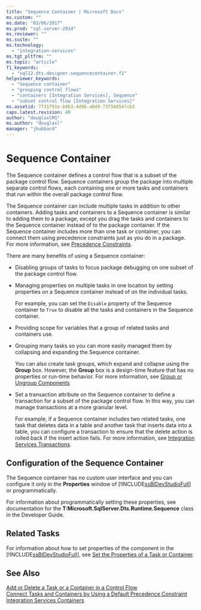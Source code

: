 ```yaml
---
title: "Sequence Container | Microsoft Docs"
ms.custom: ""
ms.date: "03/06/2017"
ms.prod: "sql-server-2014"
ms.reviewer: ""
ms.suite: ""
ms.technology: 
  - "integration-services"
ms.tgt_pltfrm: ""
ms.topic: "article"
f1_keywords: 
  - "sql12.dts.designer.sequencecontainer.f1"
helpviewer_keywords: 
  - "Sequence container"
  - "grouping control flows"
  - "containers [Integration Services], Sequence"
  - "subset control flow [Integration Services]"
ms.assetid: 7731f91e-b8b3-4d96-a0d9-73f568547cb3
caps.latest.revision: 48
author: "douglaslMS"
ms.author: "douglasl"
manager: "jhubbard"
---
```

# Sequence Container
  The Sequence container defines a control flow that is a subset of the package control flow. Sequence containers group the package into multiple separate control flows, each containing one or more tasks and containers that run within the overall package control flow.  
  
 The Sequence container can include multiple tasks in addition to other containers. Adding tasks and containers to a Sequence container is similar to adding them to a package, except you drag the tasks and containers to the Sequence container instead of to the package container. If the Sequence container includes more than one task or container, you can connect them using precedence constraints just as you do in a package. For more information, see [Precedence Constraints](../../2014/integration-services/precedence-constraints.md).  
  
 There are many benefits of using a Sequence container:  
  
-   Disabling groups of tasks to focus package debugging on one subset of the package control flow.  
  
-   Managing properties on multiple tasks in one location by setting properties on a Sequence container instead of on the individual tasks.  
  
     For example, you can set the `Disable` property of the Sequence container to `True` to disable all the tasks and containers in the Sequence container.  
  
-   Providing scope for variables that a group of related tasks and containers use.  
  
-   Grouping many tasks so you can more easily managed them by collapsing and expanding the Sequence container.  
  
     You can also create task groups, which expand and collapse using the **Group** box. However, the **Group** box is a design-time feature that has no properties or run-time behavior. For more information, see [Group or Ungroup Components](../../2014/integration-services/group-or-ungroup-components.md)  
  
-   Set a transaction attribute on the Sequence container to define a transaction for a subset of the package control flow. In this way, you can manage transactions at a more granular level.  
  
     For example, if a Sequence container includes two related tasks, one task that deletes data in a table and another task that inserts data into a table, you can configure a transaction to ensure that the delete action is rolled back if the insert action fails. For more information, see [Integration Services Transactions](../../2014/integration-services/integration-services-transactions.md).  
  
## Configuration of the Sequence Container  
 The Sequence container has no custom user interface and you can configure it only in the **Properties** window of [!INCLUDE[ssBIDevStudioFull](../../includes/ssbidevstudiofull-md.md)] or programmatically.  
  
 For information about programmatically setting these properties, see documentation for the **T:Microsoft.SqlServer.Dts.Runtime.Sequence** class in the Developer Guide.  
  
## Related Tasks  
 For information about how to set properties of the component in the [!INCLUDE[ssBIDevStudioFull](../../includes/ssbidevstudiofull-md.md)], see [Set the Properties of a Task or Container](../../2014/integration-services/set-the-properties-of-a-task-or-container.md).  
  
## See Also  
 [Add or Delete a Task or a Container in a Control Flow](../../2014/integration-services/add-or-delete-a-task-or-a-container-in-a-control-flow.md)   
 [Connect Tasks and Containers by Using a Default Precedence Constraint](../../2014/integration-services/connect-tasks-and-containers-by-using-a-default-precedence-constraint.md)   
 [Integration Services Containers](../../2014/integration-services/integration-services-containers.md)  
  
  